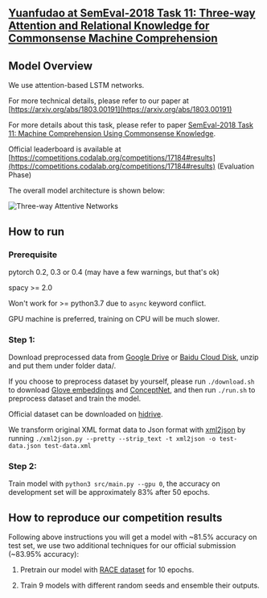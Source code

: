 ## [Yuanfudao at SemEval-2018 Task 11: Three-way Attention and Relational Knowledge for Commonsense Machine Comprehension](https://arxiv.org/abs/1803.00191)

## Model Overview

We use attention-based LSTM networks.

For more technical details,
please refer to our paper at [https://arxiv.org/abs/1803.00191](https://arxiv.org/abs/1803.00191)

For more details about this task,
please refer to paper [SemEval-2018 Task 11: Machine Comprehension Using Commonsense Knowledge](http://aclweb.org/anthology/S18-1119).

Official leaderboard is available at [https://competitions.codalab.org/competitions/17184#results](https://competitions.codalab.org/competitions/17184#results) (Evaluation Phase)

The overall model architecture is shown below:

![Three-way Attentive Networks](image/TriAN.jpg)

## How to run

### Prerequisite

pytorch 0.2, 0.3 or 0.4 (may have a few warnings, but that's ok)

spacy >= 2.0

Won't work for >= python3.7 due to `async` keyword conflict.

GPU machine is preferred,
training on CPU will be much slower.

### Step 1:
Download preprocessed data from [Google Drive](https://drive.google.com/open?id=1M1saVYk-4Xh0Y0Ok6e8liDLnElnGc0P4) or [Baidu Cloud Disk](https://pan.baidu.com/s/1kWHj2z9), unzip and put them under folder data/.

If you choose to preprocess dataset by yourself,
please run `./download.sh` to download [Glove embeddings](http://nlp.stanford.edu/data/glove.840B.300d.zip) and [ConceptNet](https://github.com/commonsense/conceptnet5/wiki/Downloads), and then run `./run.sh` to preprocess dataset and train the model.

Official dataset can be downloaded on [hidrive](https://my.hidrive.com/lnk/DhAhE8B5).

We transform original XML format data to Json format with [xml2json](https://github.com/hay/xml2json) by running `./xml2json.py --pretty --strip_text -t xml2json -o test-data.json test-data.xml`

### Step 2:

Train model with `python3 src/main.py --gpu 0`,
the accuracy on development set will be approximately 83% after 50 epochs.

## How to reproduce our competition results

Following above instructions you will get a model with ~81.5% accuracy on test set,
we use two additional techniques for our official submission (~83.95% accuracy):

1. Pretrain our model with [RACE dataset](http://www.cs.cmu.edu/~glai1/data/race/) for 10 epochs.

2. Train 9 models with different random seeds and ensemble their outputs.
